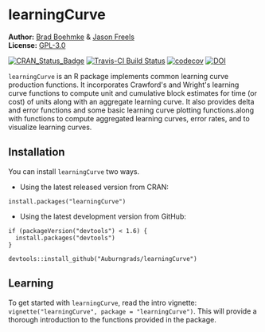
<!-- README.md is generated from README.Rmd. Please edit that file -->
learningCurve
=============

**Author:** [Brad Boehmke](http://bradleyboehmke.github.io/) & [Jason Freels](https://github.com/Auburngrads)<br/> **License:** [GPL-3.0](https://opensource.org/licenses/GPL-3.0)

[![CRAN\_Status\_Badge](http://www.r-pkg.org/badges/version/learningCurve)](https://cran.r-project.org/package=learningCurve) [![Travis-CI Build Status](https://travis-ci.org/AFIT-R/learningCurve.svg?branch=master)](https://travis-ci.org/AFIT-R/learningCurve) [![codecov](https://codecov.io/gh/bradleyboehmke/learningCurve/branch/master/graph/badge.svg)](https://codecov.io/gh/bradleyboehmke/learningCurve) [![DOI](https://zenodo.org/badge/60852792.svg)](https://zenodo.org/badge/latestdoi/60852792)

`learningCurve` is an R package implements common learning curve production functions. It incorporates Crawford's and Wright's learning curve functions to compute unit and cumulative block estimates for time (or cost) of units along with an aggregate learning curve. It also provides delta and error functions and some basic learning curve plotting functions.along with functions to compute aggregated learning curves, error rates, and to visualize learning curves.

Installation
------------

You can install `learningCurve` two ways.

-   Using the latest released version from CRAN:

<!-- -->

    install.packages("learningCurve")

-   Using the latest development version from GitHub:

<!-- -->

    if (packageVersion("devtools") < 1.6) {
      install.packages("devtools")
    }

    devtools::install_github("Auburngrads/learningCurve")

Learning
--------

To get started with `learningCurve`, read the intro vignette: `vignette("learningCurve", package = "learningCurve")`. This will provide a thorough introduction to the functions provided in the package.
